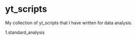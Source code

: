 # yt_scripts
My collection of yt_scripts that I have written for data analysis.


1.standard_analysis
